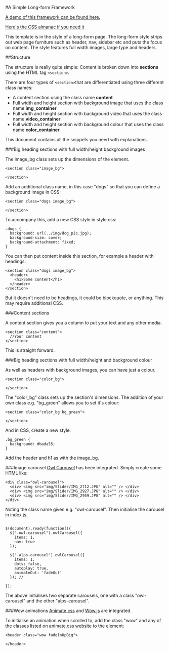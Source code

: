 
#A Simple Long-form Framework

[A demo of this framework can be found here.](https://haddersbadders.github.io/basic-longform-template/)

[Here's the CSS almanac if you need it](https://css-tricks.com/almanac/properties/)

This template is in the style of a long-form page. The long-form style strips out web page furniture such as header, nav, sidebar etc and puts the focus on content. The style features full width images, large type and headers.

##Structure

The structure is really quite simple: Content is broken down into **sections** using the HTML tag ```<section>```.

There are four types of ```<section>```that are differentiated using three different class names:

- A content section using the class name **content**
- Full width and height section with background image that uses the class name **img_container**
- Full width and height section with background video that uses the class name **video_container**
- Full width and height section with background colour that uses the class name **color_container**

This document contains all the snippets you need with explanations.

###Big heading sections with full width/height background images

The image_bg class sets up the dimensions of the element.

```
<section class="image_bg">

</section>
```

Add an additional class name, in this case "dogs" so that you can define a background image in CSS:

```
<section class="dogs image_bg">

</section>
```
To accompany this, add a new CSS style in style.css:

```
.dogs {
  background: url(../img/dog_pic.jpg);
  background-size: cover;
  background-attachment: fixed;
}
```

You can then put content inside this section, for example a header with headings:
```
<section class="dogs image_bg">
  <header>
    <h1>Some content</h1>
  </header>
</section>
```

But it doesn't need to be headings, it could be blockquote, or anything. This may require additional CSS.

###Content sections

A content section gives you a column to put your text and any other media.

```
<section class="content">
  //Your content
</section>
```

This is straight forward.

###Big heading sections with full width/height and background colour

As well as headers with background images, you can have just a colour.

```
<section class="color_bg">

</section>
```
The "color_bg" class sets up the section's dimensions. The addition of your own class e.g. "bg_green" allows you to set it's colour:
```
<section class="color_bg bg_green">

</section>
```
And in CSS, create a new style:
```
.bg_green {
  background: #bada55;
}
```
Add the header and h1 as with the image_bg.



###Image carousel
[Owl Carousel](http://smashingboxes.github.io/OwlCarousel2/) has been integrated. Simply create some HTML like:

```
<div class="owl-carousel">
  <div> <img src="img/Slider/IMG_2712.JPG" alt="" /> </div>
  <div> <img src="img/Slider/IMG_2927.JPG" alt="" /> </div>
  <div> <img src="img/Slider/IMG_2959.JPG" alt="" /> </div>
</div>

```
Noting the class name given e.g. "owl-carousel". Then initialise the carousel in index.js.
```

$(document).ready(function(){
  $(".owl-carousel").owlCarousel({
    items: 1,
    nav: true
  });

  $(".alps-carousel").owlCarousel({
    items: 1,
    dots: false,
    autoplay: true,
    animateOut: 'fadeOut'
  }); //

});
```

The above initialises two separate carousels, one with a class "owl-carousel" and the other "alps-carousel".

###Wow animations
[Animate.css](http://daneden.github.io/animate.css/) and [Wow.js](http://mynameismatthieu.com/WOW/) are integrated.

To initialise an animation when scrolled to, add the class "wow" and any of the classes listed on animate.css website to the element:
```
<header class="wow fadeInUpBig">

</header>
```
